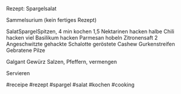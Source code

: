 Rezept: Spargelsalat

Sammelsurium (kein fertiges Rezept)

SalatSpargelSpitzen, 4 min kochen
1,5 Nektarinen hacken
halbe Chili hacken
viel Basilikum hacken
Parmesan hobeln
Zitronensaft
2 Angeschwitzte gehackte Schalotte
geröstete Cashew
Gurkenstreifen
Gebratene Pilze

Galgant Gewürz
Salzen, Pfeffern, vermengen

Servieren

#receipe #rezept #spargel #salat #kochen #cooking
